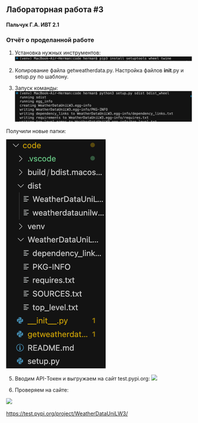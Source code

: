 ## Лабораторная работа #3
#### Пальчук Г.А. ИВТ 2.1

### Отчёт о проделанной работе

1. Установка нужных инструментов:
![](images/step1_lab3.png)

2. Копирование файла getweatherdata.py. Настройка файлов __init__.py и setup.py по шаблону.

3. Запуск команды:
![](images/step2_lab3.png)

Получили новые папки:


![](images/step3_lab3.png)


5. Вводим API-Токен и выгружаем на сайт test.pypi.org:
![](images/step4_lab1.png)


4. Проверяем на сайте:

![](images/step5_lab1.png)


https://test.pypi.org/project/WeatherDataUniLW3/
